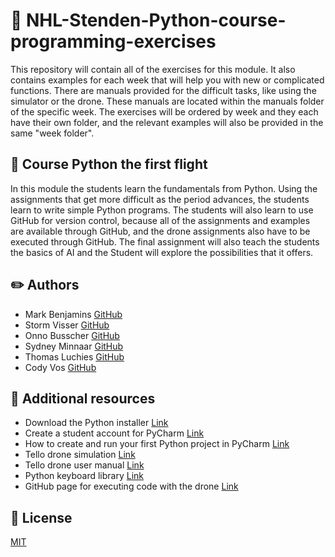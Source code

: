 # :school: NHL-Stenden-Python-course-programming-exercises
This repository will contain all of the exercises for this module. 
It also contains examples for each week that will help you with new or complicated functions. 
There are manuals provided for the difficult tasks, like using the simulator or the drone. These manuals are located within the manuals folder of the specific week.
The exercises will be ordered by week and they each have their own folder, and the relevant examples will also be provided in the same "week folder".

## :closed_book: Course Python the first flight
In this module the students learn the fundamentals from Python. 
Using the assignments that get more difficult as the period advances, the students learn to write simple Python programs. 
The students will also learn to use GitHub for version control, because all of the assignments and examples are available through GitHub, and the drone assignments also have to be executed through GitHub. 
The final assignment will also teach the students the basics of AI and the Student will explore the possibilities that it offers.

## :pencil2: Authors
- Mark Benjamins [GitHub](https://github.com/MarkBenjamins)
- Storm Visser [GitHub](https://github.com/Storm-Visser)
- Onno Busscher [GitHub](https://github.com/OnnoGameDev)
- Sydney Minnaar [GitHub](https://github.com/SydneyM123)
- Thomas Luchies [GitHub](https://github.com/ThomasLuchies)
- Cody Vos [GitHub](https://github.com/qwertyoriuop)

## :bookmark_tabs: Additional resources
- Download the Python installer [Link](https://www.python.org/ftp/python/3.9.4/python-3.9.4-amd64.exe)
- Create a student account for PyCharm [Link](https://www.jetbrains.com/shop/eform/students?_st=phGZYaLDwIFGzailE1uoJf-YSAMxYl0W9cCb_fmXojmwSBZwGwGLnwzHtxOrCGvc)
- How to create and run your first Python project in PyCharm [Link](https://www.jetbrains.com/help/pycharm/creating-and-running-your-first-python-project.html)
- Tello drone simulation [Link](https://github.com/Fireline-Science/tello_sim)
- Tello drone user manual [Link](/Manual%20Drone/Tello%20User%20Manual%20v1.4.pdf)
- Python keyboard library [Link](https://github.com/boppreh/keyboard)
- GitHub page for executing code with the drone [Link](https://github.com/SydneyM123/tello-code-execution)

## :page_with_curl: License
[MIT](https://choosealicense.com/licenses/mit/)

